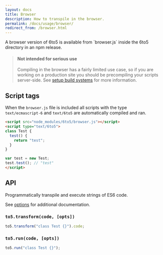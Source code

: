 ```yaml
---
layout: docs
title: Browser
description: How to transpile in the browser.
permalink: /docs/usage/browser/
redirect_from: /browser.html
---
```


<p class="lead">
  A browser version of 6to5 is available from `browser.js` inside the 6to5
  directory in an npm release.
</p>

<blockquote class="to5-callout to5-callout-warning">
  <h4>Not intended for serious use</h4>
  <p>
    Compiling in the browser has a fairly limited use case, so if you are
    working on a production site you should be precompiling your scripts
    server-side. See <a href="/docs/using-6to5/#build-systems">setup build systems</a>
    for more information.
  </p>
</blockquote>

## Script tags

When the `browser.js` file is included all scripts with the type
`text/ecmascript-6` and `text/6to5` are automatically compiled and ran.

```html
<script src="node_modules/6to5/browser.js"></script>
<script type="text/6to5">
class Test {
  test() {
    return "test";
  }
}

var test = new Test;
test.test(); // "test"
</script>
```

## API

Programmatically transpile and execute strings of ES6 code.

See [options](/docs/usage/options/) for additional documentation.

### `to5.transform(code, [opts])`

```js
to5.transform("class Test {}").code;
```

### `to5.run(code, [opts])`

````js
to5.run("class Test {}");
````
